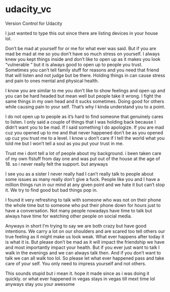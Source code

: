 # udacity_vc
Version Control for Udacity

I just wanted to type this out since 
there are listing devices in your house lol. 

Don’t be mad at yourself for or me for what ever was said. But if you are mad be mad at me so you don’t have so much stress on yourself.  I always knew you kept things inside and don’t like to open up as it makes you look “vulnerable “ but it is always good to open up to people you trust. Sometimes you can’t tell family stuff for reasons and you need that friend that will listen and not judge but be there.  Holding things in can cause stress and pain to ones mental and physical health. 

I know you are similar to me you don’t like to show feelings and open up and you can be hard headed but mean well but people take it wrong.  I fight the same things in my own 
head and it sucks sometimes.   Doing good for others while causing pain to your self.  That’s why I kinda understand you to a point. 

I do not open up to people as it’s hard to find someone that genuinely cares to listen. I only said a couple of things that I was holding back because I didn’t want you to be mad.  If I said something I do apologize.  If you are mad cuz you opened up to me and that never happened don’t be as you opened up cuz you trust me to a level.  I know u don’t care if I tell the world what you told me but I won’t tell a soul as you put your trust in me.  

Trust me i dont tell a lot of people about my background. i been taken care of my own flstuff from day one and was put out of the house at the age of 18.  so i never really felt the support. but anyways

I see you as a sister I never really had I can’t really talk to people about some issues as many really don’t give a fuck.  People like you and I have a million things run in our mind at any given point and we hate it but can’t stop it.  We try to find good but bad things pop in.  

I found it very refreshing to talk with someone who was not on their phone the whole time but to someone who put their phone down for hours just to have a conversation.  Not many people nowadays have time to talk but always have time for watching other people on social media.  

Anyways in short I’m trying to say we are both crazy but have good intentions. We carry a lot on our shoulders and are scared too tell others our true feeling as it might make us look weak.  What ever happens after today it is what it is.  But please don’t be mad as it will impact the friendship we have and most importantly impact your health.  But if you ever just want to talk I walk in the evenings and we can always talk then.  And if you don’t want to talk we can all walk too lol. So please let what ever happened pass and take care of your self.  You only need to impress yourself and not others. 

This sounds stupid but i mean it.  hope it made since as i was doing it quickly. or what ever happened in vegas stays in vegas till mext time lol anyways stay you your awesome
